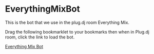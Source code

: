 EverythingMixBot
================

This is the bot that we use in the plug.dj room Everything Mix.

Drag the following bookmarklet to your bookmarks then when in Plug.dj room, click the link to load the bot.

<a href="javascript:$.getScript('https://raw2.github.com/EverythingMix/EverythingMixBot/master/bot.js')();">Everything Mix Bot</a>
